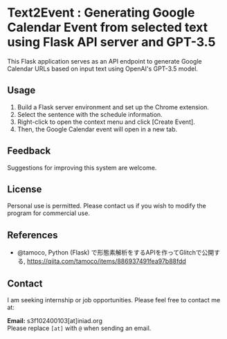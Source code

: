 # Text2Event : Generating Google Calendar Event from selected text using Flask API server and GPT-3.5
This Flask application serves as an API endpoint to generate Google Calendar URLs based on input text using OpenAI's GPT-3.5 model.

## Usage
1. Build a Flask server environment and set up the Chrome extension.
2. Select the sentence with the schedule information.
3. Right-click to open the context menu and click [Create Event].
3. Then, the Google Calendar event will open in a new tab.

## Feedback
Suggestions for improving this system are welcome.

## License
Personal use is permitted. Please contact us if you wish to modify the program for commercial use.

## References
- @tamoco, Python (Flask) で形態素解析をするAPIを作ってGlitchで公開する, https://qiita.com/tamoco/items/886937491fea97b88fdd

## Contact
I am seeking internship or job opportunities. Please feel free to contact me at:

**Email:** s3f102400103[at]iniad.org <br>
Please replace `[at]` with `@` when sending an email.
